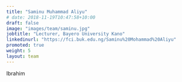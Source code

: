 ```yaml
---
title: "Saminu Muhammad Aliyu"
# date: 2018-11-19T10:47:58+10:00
draft: false
image: "images/team/saminu.jpg"
jobtitle: "Lecturer, Bayero University Kano"
linkedinurl: "https://fci.buk.edu.ng/Saminu%20Mohammad%20Aliyu"
promoted: true
weight: 5
layout: team
---
```

Ibrahim
